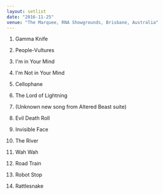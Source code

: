 ```yaml
---
layout: setlist
date: "2016-11-25"
venue: "The Marquee, RNA Showgrounds, Brisbane, Australia"
---
```


 1. Gamma Knife

 2. People-Vultures

 3. I'm in Your Mind

 4. I'm Not in Your Mind

 5. Cellophane

 6. The Lord of Lightning

 7. (Unknown new song from Altered Beast suite)

 8. Evil Death Roll

 9. Invisible Face

10. The River

11. Wah Wah

12. Road Train

13. Robot Stop

14. Rattlesnake
